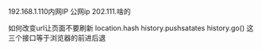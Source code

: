 192.168.1.110内网IP
公网ip 202.111.啥的



如何改变url让页面不要刷新
location.hash
 history.pushsatates
 history.go()
 这三个接口等于浏览器的前进后退


 